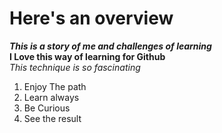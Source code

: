 # Here's an overview
***This is a story of me and challenges of learning***  
**I Love this way of learning for Github**   
*This technique is so fascinating*
1. Enjoy The path
2. Learn always
3. Be Curious 
4. See the result
